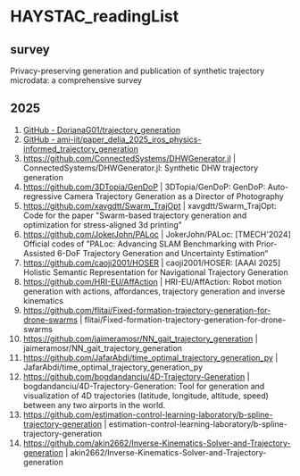 # HAYSTAC_readingList

## survey

Privacy-preserving generation and publication of synthetic trajectory microdata: a comprehensive survey



## 2025

1. [GitHub - DorianaG01/trajectory\_generation](https://github.com/DorianaG01/trajectory_generation)
2. [GitHub - ami-iit/paper\_delia\_2025\_iros\_physics-informed\_trajectory\_generation](https://github.com/ami-iit/paper_delia_2025_iros_physics-informed_trajectory_generation)
3. https://github.com/ConnectedSystems/DHWGenerator.jl | ConnectedSystems/DHWGenerator.jl: Synthetic DHW trajectory generation
4. https://github.com/3DTopia/GenDoP | 3DTopia/GenDoP: GenDoP: Auto-regressive Camera Trajectory Generation as a Director of Photography
5. https://github.com/xavgdtt/Swarm_TrajOpt | xavgdtt/Swarm_TrajOpt: Code for the paper &quot;Swarm-based trajectory generation and optimization for stress-aligned 3d printing&quot;
6. https://github.com/JokerJohn/PALoc | JokerJohn/PALoc: [TMECH'2024] Official codes of &rdquo;PALoc: Advancing SLAM Benchmarking with Prior-Assisted 6-DoF Trajectory Generation and Uncertainty Estimation&ldquo;
7. https://github.com/caoji2001/HOSER | caoji2001/HOSER: [AAAI 2025] Holistic Semantic Representation for Navigational Trajectory Generation
8. https://github.com/HRI-EU/AffAction | HRI-EU/AffAction: Robot motion generation with actions, affordances, trajectory generation and inverse kinematics
9. https://github.com/flitai/Fixed-formation-trajectory-generation-for-drone-swarms | flitai/Fixed-formation-trajectory-generation-for-drone-swarms
10. https://github.com/jaimeramosr/NN_gait_trajectory_generation | jaimeramosr/NN_gait_trajectory_generation
11. https://github.com/JafarAbdi/time_optimal_trajectory_generation_py | JafarAbdi/time_optimal_trajectory_generation_py
12. https://github.com/bogdandanciu/4D-Trajectory-Generation | bogdandanciu/4D-Trajectory-Generation: Tool for generation and visualization of 4D trajectories (latitude, longitude, altitude, speed) between any two airports in the world.
13. https://github.com/estimation-control-learning-laboratory/b-spline-trajectory-generation | estimation-control-learning-laboratory/b-spline-trajectory-generation
14. https://github.com/akin2662/Inverse-Kinematics-Solver-and-Trajectory-generation | akin2662/Inverse-Kinematics-Solver-and-Trajectory-generation


## 
